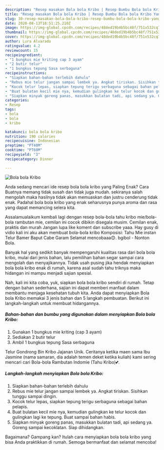 ```yaml
---
description: "Resep masakan Bola bola Kribo | Resep Bumbu Bola bola Kribo Yang Lezat"
title: "Resep masakan Bola bola Kribo | Resep Bumbu Bola bola Kribo Yang Lezat"
slug: 30-resep-masakan-bola-bola-kribo-resep-bumbu-bola-bola-kribo-yang-lezat
date: 2020-08-13T18:51:25.210Z
image: https://img-global.cpcdn.com/recipes/48ded19b4b5bc48f/751x532cq70/bola-bola-kribo-foto-resep-utama.jpg
thumbnail: https://img-global.cpcdn.com/recipes/48ded19b4b5bc48f/751x532cq70/bola-bola-kribo-foto-resep-utama.jpg
cover: https://img-global.cpcdn.com/recipes/48ded19b4b5bc48f/751x532cq70/bola-bola-kribo-foto-resep-utama.jpg
author: Lura Alvarado
ratingvalue: 4.2
reviewcount: 15
recipeingredient:
- "1 bungkus mie kriting cap 3 ayam"
- "2 butir telur"
- "1 bungkus tepung Sasa serbaguna"
recipeinstructions:
- "Siapkan bahan-bahan terlebih dahulu"
- "Rebus mie telur jangan sampai lembek ya. Angkat tiriskan. Sisihkan tunggu sampai dingin."
- "Kocok telur lepas, siapkan tepung terigu serbaguna sebagai bahan pelapis."
- "Buat bulatan kecil mie nya, kemudian gulingkan ke telur kocok dan gulingkan lagi ke tepung. Buat sampai bahan habis."
- "Siapkan minyak goreng panas, masukkan bulatan tadi, api sedang ya. Goreng sampai kecoklatan. Siap dihidangkan."
categories:
- Resep
tags:
- bola
- bola
- kribo

katakunci: bola bola kribo 
nutrition: 190 calories
recipecuisine: Indonesian
preptime: "PT40M"
cooktime: "PT60M"
recipeyield: "3"
recipecategory: Dinner

---
```



![Bola bola Kribo](https://img-global.cpcdn.com/recipes/48ded19b4b5bc48f/751x532cq70/bola-bola-kribo-foto-resep-utama.jpg)

Anda sedang mencari ide resep bola bola kribo yang Paling Enak? Cara Buatnya memang tidak susah dan tidak juga mudah. sekiranya salah mengolah maka hasilnya tidak akan memuaskan dan justru cenderung tidak enak. Padahal bola bola kribo yang enak seharusnya punya aroma dan rasa yang dapat memancing selera kita.

Assalamualaikum kembali lagi dengan resep bola-bola tahu kribo mie/bola-bola rambutan mie, cemilan ini cocok dibikin disegala musim. Cemilan enak, praktis dan murah Jangan lupa like koment dan subscribe yaaa. Hay gusy di vidio kali ini aku akan membuat bola-bola kribo Komposisi: Tahu Mie instan Telur Bamer Baput Cabe Garam Selamat mencobaaa😊. bgibol - Nonton Bola.

Banyak hal yang sedikit banyak mempengaruhi kualitas rasa dari bola bola kribo, mulai dari jenis bahan, lalu pemilihan bahan segar sampai cara mengolah dan menyajikannya. Tidak usah pusing jika hendak menyiapkan bola bola kribo enak di rumah, karena asal sudah tahu triknya maka hidangan ini mampu menjadi sajian spesial.


Nah, kali ini kita coba, yuk, siapkan bola bola kribo sendiri di rumah. Tetap dengan bahan sederhana, sajian ini dapat memberi manfaat dalam membantu menjaga kesehatan tubuh kita. Anda dapat menyiapkan Bola bola Kribo memakai 3 jenis bahan dan 5 langkah pembuatan. Berikut ini langkah-langkah untuk membuat hidangannya.

<!--inarticleads1-->

##### Bahan-bahan dan bumbu yang digunakan dalam menyiapkan Bola bola Kribo:

1. Gunakan 1 bungkus mie kriting (cap 3 ayam)
1. Sediakan 2 butir telur
1. Ambil 1 bungkus tepung Sasa serbaguna


Telur Gondrong Bin Kribo Jajanan Unik. Ceritanya ketika maen sama Ibu Jasmine (nama samaran, dia adalah temen deket ketika kuliah) kami sering mencari cari Bola-bola Rambutan Indomie (Tahu Kribo)💕. 

<!--inarticleads2-->

##### Langkah-langkah menyiapkan Bola bola Kribo:

1. Siapkan bahan-bahan terlebih dahulu
1. Rebus mie telur jangan sampai lembek ya. Angkat tiriskan. Sisihkan tunggu sampai dingin.
1. Kocok telur lepas, siapkan tepung terigu serbaguna sebagai bahan pelapis.
1. Buat bulatan kecil mie nya, kemudian gulingkan ke telur kocok dan gulingkan lagi ke tepung. Buat sampai bahan habis.
1. Siapkan minyak goreng panas, masukkan bulatan tadi, api sedang ya. Goreng sampai kecoklatan. Siap dihidangkan.




Bagaimana? Gampang kan? Itulah cara menyiapkan bola bola kribo yang bisa Anda praktikkan di rumah. Semoga bermanfaat dan selamat mencoba!
